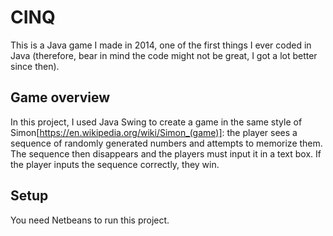 # CINQ
This is a Java game I made in 2014, one of the first things I ever coded in Java (therefore, bear in mind the code might not be great, I got a lot better since then). 

## Game overview
In this project, I used Java Swing to create a game in the same style of Simon[https://en.wikipedia.org/wiki/Simon_(game)]: the player sees a sequence of randomly generated numbers and attempts to memorize them. The sequence then disappears and the players must input it in a text box. If the player inputs the sequence correctly, they win.

## Setup
You need Netbeans to run this project.
